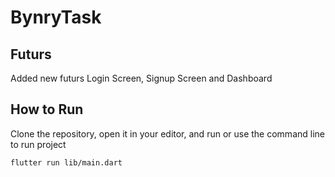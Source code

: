 # BynryTask




## Futurs

Added new futurs Login Screen, Signup Screen and Dashboard

## How to Run

Clone the repository, open it in your editor, and run or use the command line to run project

```
flutter run lib/main.dart
```
